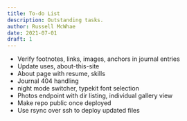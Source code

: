 ```yaml
---
title: To-do List
description: Outstanding tasks.
author: Russell McWhae
date: 2021-07-01
draft: 1
---
```


-   Verify footnotes, links, images, anchors in journal entries
-   Update uses, about-this-site
-   About page with resume, skills
-   Journal 404 handling
-   night mode switcher, typekit font selection
-   Photos endpoint with dir listing, individual gallery view
-   Make repo public once deployed
-   Use rsync over ssh to deploy updated files
